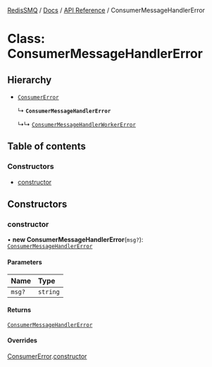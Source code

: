 [RedisSMQ](../../../README.md) / [Docs](../../README.md) / [API Reference](../README.md) / ConsumerMessageHandlerError

# Class: ConsumerMessageHandlerError

## Hierarchy

- [`ConsumerError`](ConsumerError.md)

  ↳ **`ConsumerMessageHandlerError`**

  ↳↳ [`ConsumerMessageHandlerWorkerError`](ConsumerMessageHandlerWorkerError.md)

## Table of contents

### Constructors

- [constructor](ConsumerMessageHandlerError.md#constructor)

## Constructors

### constructor

• **new ConsumerMessageHandlerError**(`msg?`): [`ConsumerMessageHandlerError`](ConsumerMessageHandlerError.md)

#### Parameters

| Name | Type |
| :------ | :------ |
| `msg?` | `string` |

#### Returns

[`ConsumerMessageHandlerError`](ConsumerMessageHandlerError.md)

#### Overrides

[ConsumerError](ConsumerError.md).[constructor](ConsumerError.md#constructor)
